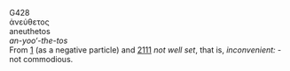G428  
ἀνεύθετος  
aneuthetos  
*an-yoo‘-the-tos*  
From [1](g0001) (as a negative particle) and [2111](g2111) *not* *well*
*set*, that is, *inconvenient:* - not commodious.  
